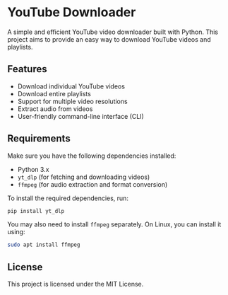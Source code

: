 # YouTube Downloader

A simple and efficient YouTube video downloader built with Python. This project aims to provide an easy way to download YouTube videos and playlists.

## Features

- Download individual YouTube videos
- Download entire playlists
- Support for multiple video resolutions
- Extract audio from videos
- User-friendly command-line interface (CLI)

## Requirements

Make sure you have the following dependencies installed:

- Python 3.x
- `yt_dlp` (for fetching and downloading videos)
- `ffmpeg` (for audio extraction and format conversion)

To install the required dependencies, run:

```sh
pip install yt_dlp
```

You may also need to install `ffmpeg` separately. On Linux, you can install it using:

```sh
sudo apt install ffmpeg
```

## License

This project is licensed under the MIT License.

